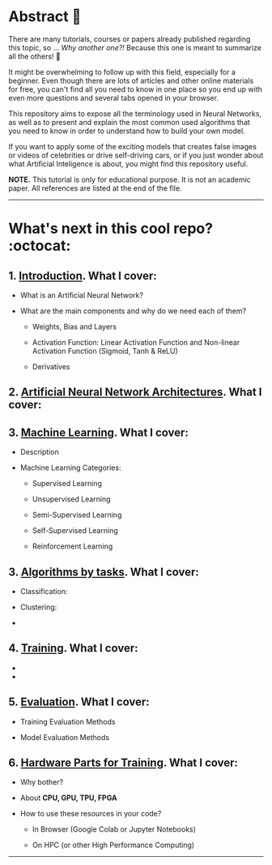 # Abstract :thought_balloon:

There are many tutorials, courses or papers already published regarding this topic, so ... _Why another one?!_ Because this one is meant to summarize all the others! :tada:

It might be overwhelming to follow up with this field, especially for a beginner. Even though there are lots of articles and other online materials for free, you can't find all you need to know in one place so you end up with even more questions and several tabs opened in your browser.

This repository aims to expose all the terminology used in Neural Networks, as well as to present and explain the most common used algorithms that you need to know in order to understand how to build your own model.

If you want to apply some of the exciting models that creates false images or videos of celebrities or drive self-driving cars, or if you just wonder about what Artificial Inteligence is about, you might find this repository useful.

**NOTE.** This tutorial is only for educational purpose. It is not an academic paper. All references are listed at the end of the file.

----------------------------------------------- 

# What's next in this cool repo? :octocat:

## 1. [Introduction](). What I cover:

 - What is an Artificial Neural Network?
 
 - What are the main components and why do we need each of them?
 
   - Weights, Bias and Layers

   - Activation Function: Linear Activation Function and Non-linear Activation Function (Sigmoid, Tanh & ReLU)

   - Derivatives
 
## 2. [Artificial Neural Network Architectures](). What I cover:
 
## 3. [Machine Learning](). What I cover:
 
 - Description
 
 - Machine Learning Categories:
 
   - Supervised Learning

   - Unsupervised Learning

   - Semi-Supervised Learning

   - Self-Supervised Learning

   - Reinforcement Learning
 
 ## 3. [Algorithms by tasks](). What I cover:
 
 - Classification: 
 
 - Clustering: 
 
 - 
 
 ## 4. [Training](). What I cover:
 
 -
 
 -
 
 ## 5. [Evaluation](). What I cover:
 
 - Training Evaluation Methods
 
 - Model Evaluation Methods
 
 ## 6. [Hardware Parts for Training](). What I cover:
 
 - Why bother?

 - About **CPU, GPU, TPU, FPGA**

 - How to use these resources in your code?

   - In Browser (Google Colab or Jupyter Notebooks)

   - On HPC (or other High Performance Computing) 
-----------------------------------------------
